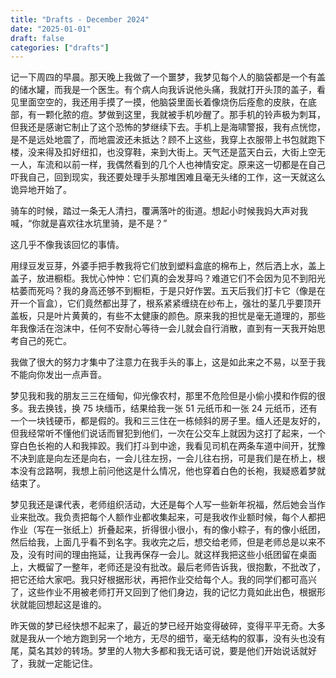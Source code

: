 ```yaml
---
title: "Drafts - December 2024"
date: "2025-01-01"
draft: false
categories: ["drafts"]
---
```


记一下周四的早晨。那天晚上我做了一个噩梦，我梦见每个人的脑袋都是一个有盖的储水罐，而我是一个医生。有个病人向我诉说他头痛，我就打开头顶的盖子，看见里面空空的，我还用手摸了一摸，他脑袋里面长着像烧伤后痊愈的皮肤，在底部，有一颗化脓的痘。梦做到这里，我就被手机吵醒了。那手机的铃声极为刺耳，但我还是感谢它制止了这个恐怖的梦继续下去。手机上是海啸警报，我有点恍惚，是不是远处地震了，而地震波还未抵达？顾不上这些，我穿上衣服带上书包就跑下楼，没来得及扣好纽扣，也没穿鞋，来到大街上。天气还是蓝天白云，大街上空无一人，车流和以前一样，我偶然看到的几个人也神情安定。原来这一切都是在自己吓我自己，回到现实，我还要处理手头那堆困难且毫无头绪的工作，这一天就这么诡异地开始了。

骑车的时候，踏过一条无人清扫，覆满落叶的街道。想起小时候我妈大声对我喊，“你就是喜欢往水坑里骑，是不是？”

这几乎不像我该回忆的事情。

用绿豆发豆芽，外婆手把手教我将它们放到塑料盒底的棉布上，然后洒上水，盖上盖子，放进橱柜。我忧心忡忡：它们真的会发芽吗？难道它们不会因为见不到阳光枯萎而死吗？我的身高还够不到橱柜，于是只好作罢。五天后我们打卡它（像是在开一个盲盒），它们竟然都出芽了，根系紧紧缠绕在纱布上，强壮的茎几乎要顶开盖板，只是叶片黄黄的，有些不太健康的颜色。原来我的担忧是毫无道理的，那些年我像活在泡沫中，任何不安耐心等待一会儿就会自行消散，直到有一天我开始思考自己的死亡。

我做了很大的努力才集中了注意力在我手头的事上，这是如此来之不易，以至于我不能向你发出一点声音。

梦见我和我的朋友三三在缅甸，仰光像农村，那里不危险但是小偷小摸和作假的很多。我去换钱，换 75 块缅币，结果给我一张 51 元纸币和一张 24 元纸币，还有一个一块钱硬币，都是假的。我和三三住在一栋倾斜的房子里。缅人还是友好的，但我经常听不懂他们说话而冒犯到他们，一次在公交车上就因为这打了起来，一个穿白色长袍的人和我摔跤。我们打斗到中途，我看见司机在两条车道中间开，犹豫不决到底是向左还是向右，一会儿往左拐，一会儿往右拐，可是我们是在桥上，根本没有岔路啊，我想上前问他这是什么情况，他也穿着白色的长袍，我疑惑着梦就结束了。

梦见我还是课代表，老师组织活动，大还是每个人写一些新年祝福，然后她会当作业来批改。我负责把每个人额作业都收集起来，可是我收作业额时候，每个人都把作业（写在一张纸上）折叠起来，折得很小很小，有的像小粽子，有的像小纸团，然后给我，上面几乎看不到名字。我收完之后，想交给老师，但是老师总是以来不及，没有时间的理由拖延，让我再保存一会儿。就这样我把这些小纸团留在桌面上，大概留了一整年，老师还是没有批改。最后老师告诉我，很抱歉，不批改了，把它还给大家吧。我只好根据形状，再把作业交给每个人。我的同学们都可高兴了，这些作业不用被老师打开又回到了他们身边，我的记忆力竟如此出色，根据形状就能回想起这是谁的。

昨天做的梦已经快想不起来了，最近的梦已经开始变得破碎，变得平平无奇。大多就是我从一个地方跑到另一个地方，无尽的细节，毫无结构的叙事，没有头也没有尾，莫名其妙的转场。梦里的人物大多都和我无话可说，要是他们开始说话就好了，我就一定能记住。
